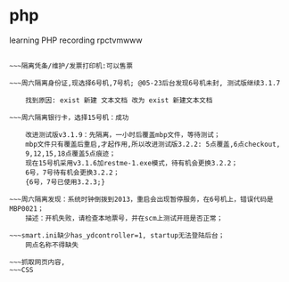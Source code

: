 # php
learning PHP recording rpctvmwww

~~~5.2人工暂停服务后,第二天结果:暂停显示, 使用后台启动或恢复售票

~~~隔离凭条/维护/发票打印机:可以售票

~~~周六隔离身份证,现选择6号机,7号机; @05-23后台发现6号机未封, 测试版继续3.1.7

	找到原因: exist 新建 文本文档 改为 exist 新建文本文档

~~~周六隔离银行卡，选择15号机：成功

	改进测试版v3.1.9：先隔离，一小时后覆盖mbp文件，等待测试；
	mbp文件只有覆盖后重启,才起作用,所以改进测试版3.2.2: 5点覆盖,6点checkout,
	9,12,15,18点覆盖5点痕迹；
	现在15号机采用v3.1.6加restme-1.exe模式，待有机会更换3.2.2；
	6号，7号待有机会更换3.2.2；
	{6号，7号已使用3.2.3;}

~~~周六隔离发现：系统时钟倒拨到2013，重启会出现暂停服务，在6号机上，错误代码是MBP0021；
	描述：开机失败，请检查本地票号，并在scm上测试开班是否正常；

~~~smart.ini缺少has_ydcontroller=1, startup无法登陆后台；
	网点名称不得缺失

~~~抓取网页内容,
~~~CSS


